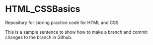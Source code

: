 # HTML_CSSBasics
Repository for storing practice code for HTML and CSS

This is a sample sentence to show how to make a branch and commit changes to the branch in Github.
